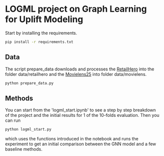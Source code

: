 # LOGML project on Graph Learning for Uplift Modeling

Start by installing the requirements.

```bash
pip install -r requirements.txt
```


## Data
The script prepare_data downloads and processes the [RetailHero](https://ods.ai/competitions/x5-retailhero-uplift-modeling/data) into the folder data/retailhero and the [Movielens25](https://grouplens.org/datasets/movielens/25m/) into folder data/movielens.

```bash
python prepare_data.py
```

## Methods

You can start from the 'logml_start.ipynb' to see a step by step breakdown of the project and the initial results for 1 of the 10-folds evaluation. Then you can run 

```bash
python logml_start.py
```

which uses the functions introduced in the notebook and runs the experiment to get an initial comparison between the GNN model and a few baseline methods.
